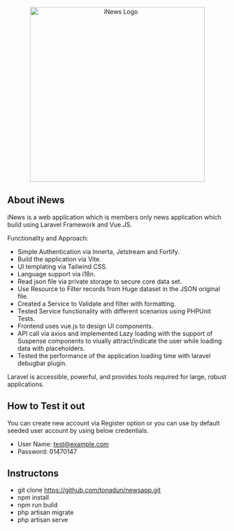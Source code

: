 <p align="center"><a href="https://nadunliyanage.com" target="_blank"><img src="https://nadunliyanage.com/newsapplogo.svg" width="400" alt="iNews Logo"></a></p>

## About iNews

iNews is a web application which is members only news application which build using Laravel Framework and Vue.JS.

Functionality and Approach:

- Simple Authentication via Innerta, Jetstream and Fortify.
- Build the application via Vite.
- UI templating via Tailwind CSS.
- Language support via i18n.
- Read json file via private storage to secure core data set.
- Use Resource to Filter records from Huge dataset in the JSON original file.
- Created a Service to Validate and filter with formatting.
- Tested Service functionality with different scenarios using PHPUnit Tests.
- Frontend uses vue.js to design UI components.
- API call via axios and implemented Lazy loading with the support of Suspense components to viually attract/indicate the user while loading data with placeholders.
- Tested the performance of the application loading time with laravel debugbar plugin.

Laravel is accessible, powerful, and provides tools required for large, robust applications.

## How to Test it out

You can create new account via Register option or you can use by default seeded user account by using below credentials.

- User Name: test@example.com
- Password: 01470147


## Instructons

- git clone https://github.com/tonadun/newsapp.git
- npm install
- npm run build
- php artisan migrate
- php artisan serve


